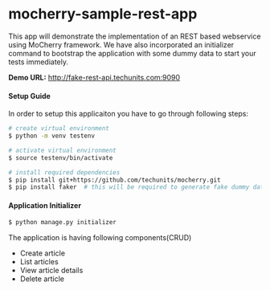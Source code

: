 
# mocherry-sample-rest-app
This app will demonstrate the implementation of an REST based webservice using MoCherry framework. We have also incorporated an initializer command to bootstrap the application with some dummy data to start your tests immediately.

**Demo URL:** http://fake-rest-api.techunits.com:9090

#### Setup Guide
In order to setup this applicaiton you have to go through following steps:
```sh
# create virtual environment
$ python -m venv testenv

# activate virtual environment
$ source testenv/bin/activate

# install required dependencies
$ pip install git+https://github.com/techunits/mocherry.git
$ pip install faker  # this will be required to generate fake dummy data for initializer
```

#### Application Initializer
```sh
$ python manage.py initializer
```

The application is having following components(CRUD)

 - Create article
 - List articles
 - View article details
 - Delete article
